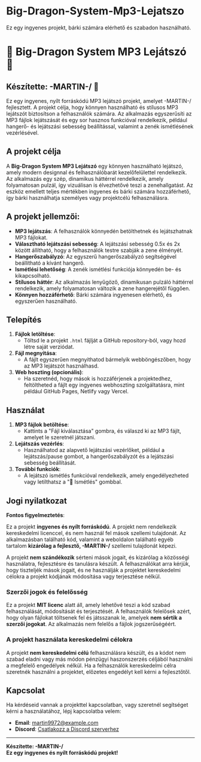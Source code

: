 # Big-Dragon-System-Mp3-Lejatszo
Ez egy ingyenes projekt, bárki számára elérhető és szabadon használható.

# 🐉 Big-Dragon System MP3 Lejátszó 🐉

## Készítette: \-MARTIN-/ 🐉

Ez egy ingyenes, nyílt forráskódú MP3 lejátszó projekt, amelyet \-MARTIN-/ fejlesztett. A projekt célja, hogy könnyen használható és stílusos MP3 lejátszót biztosítson a felhasználók számára. Az alkalmazás egyszerűsíti az MP3 fájlok lejátszását és egy sor hasznos funkcióval rendelkezik, például hangerő- és lejátszási sebesség beállítással, valamint a zenék ismétlésének vezérlésével.

## A projekt célja

A **Big-Dragon System MP3 Lejátszó** egy könnyen használható lejátszó, amely modern designnal és felhasználóbarát kezelőfelülettel rendelkezik. Az alkalmazás egy szép, dinamikus háttérrel rendelkezik, amely folyamatosan pulzál, így vizuálisan is élvezhetővé teszi a zenehallgatást. Az eszköz emellett teljes mértékben ingyenes és bárki számára hozzáférhető, így bárki használhatja személyes vagy projektcélú felhasználásra.

## A projekt jellemzői:

- **MP3 lejátszás**: A felhasználók könnyedén betölthetnek és lejátszhatnak MP3 fájlokat.
- **Választható lejátszási sebesség**: A lejátszási sebesség 0.5x és 2x között állítható, hogy a felhasználók testre szabják a zene élményét.
- **Hangerőszabályzó**: Az egyszerű hangerőszabályzó segítségével beállítható a kívánt hangerő.
- **Ismétlési lehetőség**: A zenék ismétlési funkciója könnyedén be- és kikapcsolható.
- **Stílusos háttér**: Az alkalmazás lenyűgöző, dinamikusan pulzáló háttérrel rendelkezik, amely folyamatosan változik a zene hangerejétől függően.
- **Könnyen hozzáférhető**: Bárki számára ingyenesen elérhető, és egyszerűen használható.

## Telepítés

1. **Fájlok letöltése**:
   - Töltsd le a projekt `.html` fájlját a GitHub repository-ból, vagy hozd létre saját verziódat.
2. **Fájl megnyitása**:
   - A fájlt egyszerűen megnyithatod bármelyik webböngészőben, hogy az MP3 lejátszót használhasd.
3. **Web hoszting (opcionális)**:
   - Ha szeretnéd, hogy mások is hozzáférjenek a projektedhez, feltöltheted a fájlt egy ingyenes webhoszting szolgáltatásra, mint például GitHub Pages, Netlify vagy Vercel.

## Használat

1. **MP3 fájlok betöltése**:
   - Kattints a "Fájl kiválasztása" gombra, és válaszd ki az MP3 fájlt, amelyet le szeretnél játszani.
2. **Lejátszás vezérlés**:
   - Használhatod az alapvető lejátszási vezérlőket, például a lejátszás/pause gombot, a hangerőszabályzót és a lejátszási sebesség beállítását.
3. **További funkciók**:
   - A lejátszó ismétlés funkcióval rendelkezik, amely engedélyezheted vagy letilthatsz a "🔁 Ismétlés" gombbal.

## Jogi nyilatkozat

**Fontos figyelmeztetés**:

Ez a projekt **ingyenes és nyílt forráskódú**. A projekt nem rendelkezik kereskedelmi licenccel, és nem használ fel mások szellemi tulajdonát. Az alkalmazásban található kód, valamint a weboldalon található egyéb tartalom **kizárólag a fejlesztő, \-MARTIN-/** szellemi tulajdonát képezi.

A projekt **nem szándékozik** sérteni mások jogait, és kizárólag a közösségi használatra, fejlesztésre és tanulásra készült. A felhasználókat arra kérjük, hogy tiszteljék mások jogait, és ne használják a projektet kereskedelmi célokra a projekt kódjának módosítása vagy terjesztése nélkül.

### Szerzői jogok és felelősség

Ez a projekt **MIT licenc** alatt áll, amely lehetővé teszi a kód szabad felhasználását, módosítását és terjesztését. A felhasználók felelősek azért, hogy olyan fájlokat töltsenek fel és játsszanak le, amelyek **nem sértik a szerzői jogokat**. Az alkalmazás nem felelős a fájlok jogszerűségéért.

### A projekt használata kereskedelmi célokra

A projekt **nem kereskedelmi célú** felhasználásra készült, és a kódot nem szabad eladni vagy más módon pénzügyi haszonszerzés céljából használni a megfelelő engedélyek nélkül. Ha a felhasználók kereskedelmi célra szeretnék használni a projektet, előzetes engedélyt kell kérni a fejlesztőtől.

## Kapcsolat

Ha kérdéseid vannak a projekttel kapcsolatban, vagy szeretnél segítséget kérni a használatához, lépj kapcsolatba velem:

- **Email**: martin9972@example.com
- **Discord**: [Csatlakozz a Discord szerverhez](https://discord.gg/HZc9yrkk4x)

---

**Készítette: \-MARTIN-/**  
**Ez egy ingyenes és nyílt forráskódú projekt!**
